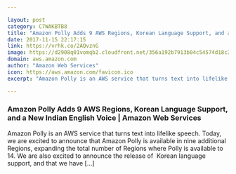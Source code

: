 ```yaml
---

layout: post
category: C7WAKBTB8
title: "Amazon Polly Adds 9 AWS Regions, Korean Language Support, and a New Indian English Voice | Amazon Web Services"
date: 2017-11-15 22:17:15
link: https://vrhk.co/2AQvznG
image: https://d2908q01vomqb2.cloudfront.net/356a192b7913b04c54574d18c28d46e6395428ab/2017/06/23/6288c174-a286-4b65-9b3b-6199bfdaa1e0.png
domain: aws.amazon.com
author: "Amazon Web Services"
icon: https://aws.amazon.com/favicon.ico
excerpt: "Amazon Polly is an AWS service that turns text into lifelike speech. Today, we are excited to announce that Amazon Polly is available in nine additional Regions, expanding the total number of Regions where Polly is available to 14. We are also excited to announce the release of  Korean language support, and that we have […]"

---
```


### Amazon Polly Adds 9 AWS Regions, Korean Language Support, and a New Indian English Voice | Amazon Web Services

Amazon Polly is an AWS service that turns text into lifelike speech. Today, we are excited to announce that Amazon Polly is available in nine additional Regions, expanding the total number of Regions where Polly is available to 14. We are also excited to announce the release of  Korean language support, and that we have […]